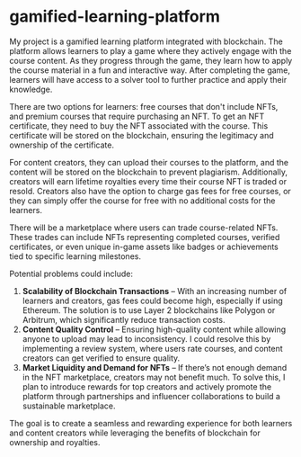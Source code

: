 # gamified-learning-platform

My project is a gamified learning platform integrated with blockchain. The platform allows learners to play a game where they actively engage with the course content. As they progress through the game, they learn how to apply the course material in a fun and interactive way. After completing the game, learners will have access to a solver tool to further practice and apply their knowledge.

There are two options for learners: free courses that don't include NFTs, and premium courses that require purchasing an NFT. To get an NFT certificate, they need to buy the NFT associated with the course. This certificate will be stored on the blockchain, ensuring the legitimacy and ownership of the certificate.

For content creators, they can upload their courses to the platform, and the content will be stored on the blockchain to prevent plagiarism. Additionally, creators will earn lifetime royalties every time their course NFT is traded or resold. Creators also have the option to charge gas fees for free courses, or they can simply offer the course for free with no additional costs for the learners.

There will be a marketplace where users can trade course-related NFTs. These trades can include NFTs representing completed courses, verified certificates, or even unique in-game assets like badges or achievements tied to specific learning milestones.

Potential problems could include:
1. **Scalability of Blockchain Transactions** – With an increasing number of learners and creators, gas fees could become high, especially if using Ethereum. The solution is to use Layer 2 blockchains like Polygon or Arbitrum, which significantly reduce transaction costs.
2. **Content Quality Control** – Ensuring high-quality content while allowing anyone to upload may lead to inconsistency. I could resolve this by implementing a review system, where users rate courses, and content creators can get verified to ensure quality.
3. **Market Liquidity and Demand for NFTs** – If there’s not enough demand in the NFT marketplace, creators may not benefit much. To solve this, I plan to introduce rewards for top creators and actively promote the platform through partnerships and influencer collaborations to build a sustainable marketplace.

The goal is to create a seamless and rewarding experience for both learners and content creators while leveraging the benefits of blockchain for ownership and royalties.

